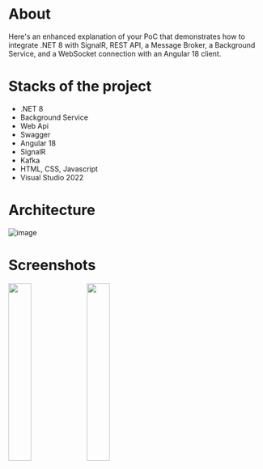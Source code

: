# About
Here's an enhanced explanation of your PoC that demonstrates how to integrate .NET 8 with SignalR, REST API, a Message Broker, a Background Service, and a WebSocket connection with an Angular 18 client.

# Stacks of the project
- .NET 8
- Background Service
- Web Api
- Swagger
- Angular 18
- SignalR
- Kafka
- HTML, CSS, Javascript
- Visual Studio 2022


# Architecture
![image](https://github.com/user-attachments/assets/b1f08f02-f4ba-48c6-9a86-4a437162fa6c)


# Screenshots

<div align="left">  
    <img src="https://github.com/user-attachments/assets/09b7f487-078b-4a31-b918-7874767e3940" width="30%">
    <img src="screenshots/cart-empty.jpg" width="30%">    
</div>
